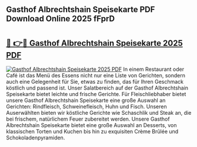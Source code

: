 ## Gasthof Albrechtshain Speisekarte PDF Download Online 2025 fFprD

# <h2><a href="http://gcd9q1.nevu.top/?p=Gasthof+Albrechtshain+Speisekarte">🔗 👉🔴 Gasthof Albrechtshain Speisekarte 2025 PDF</a></h2>

[![Gasthof Albrechtshain Speisekarte 2025 PDF](https://i.imgur.com/dBaPXMq.png)](http://gcd9q1.nevu.top/?p=Gasthof+Albrechtshain+Speisekarte)
In einem Restaurant oder Café ist das Menü des Essens nicht nur eine Liste von Gerichten, sondern auch eine Gelegenheit für Sie, etwas zu finden, das für Ihren Geschmack köstlich und passend ist. Unser Salatbereich auf der Gasthof Albrechtshain Speisekarte bietet leichte und frische Gerichte. Für Fleischliebhaber bietet unsere Gasthof Albrechtshain Speisekarte eine große Auswahl an Gerichten: Rindfleisch, Schweinefleisch, Huhn und Fisch. Unseren Auserwählten bieten wir köstliche Gerichte wie Schaschlik und Steak an, die bei frischem, natürlichem Feuer zubereitet werden. Unsere Gasthof Albrechtshain Speisekarte bietet eine große Auswahl an Desserts, von klassischen Torten und Kuchen bis hin zu exquisiten Crème Brûlée und Schokoladenpyramiden.
